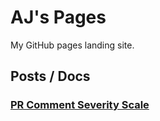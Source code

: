 # AJ's Pages

My GitHub pages landing site.

## Posts / Docs

### [PR Comment Severity Scale](/docs/pr-review-sev-scale.md)
